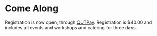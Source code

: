 # Come Along
Registration is now open, through [QUTPay](https://pay.qut.edu.au/Resbaz). Registration is $40.00 and includes all events and workshops and catering for three days.</h2>
